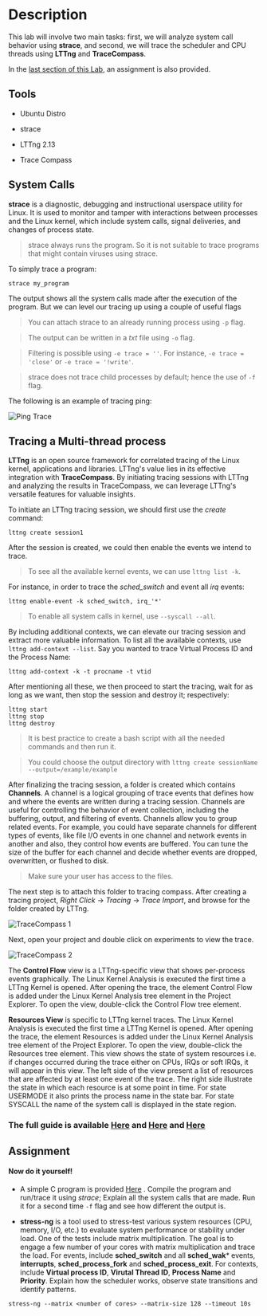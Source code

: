 # Description

This lab will involve two main tasks: first, we will analyze system call behavior using **strace**, and second, we will trace the scheduler and CPU threads using **LTTng** and **TraceCompass**.

In the [last section of this Lab](#Assignment), an assignment is also provided.

## Tools

- Ubuntu Distro

- strace

- LTTng 2.13

- Trace Compass

## System Calls

**strace** is a diagnostic, debugging and instructional userspace utility for Linux. It is used to monitor and tamper with interactions between processes and the Linux kernel, which include system calls, signal deliveries, and changes of process state.

> strace always runs the program. So it is not suitable to trace programs that might contain viruses using strace.

To simply trace a program:

```shell
strace my_program
```

The output shows all the system calls made after the execution of the program. But we can level our tracing up using a couple of useful flags

> You can attach strace to an already running process using `-p` flag.

> The output can be written in a _txt_ file using `-o` flag.

> Filtering is possible using `-e trace = ''`. For instance, `-e trace = 'close'` or `-e trace = '!write'`.

> strace does not trace child processes by default; hence the use of `-f` flag.

The following is an example of tracing ping:

![Ping Trace](https://github.com/ShamsAli-fathi/OS-Tracing/blob/main/Lab%201/src/pingstrace.png)

## Tracing a Multi-thread process

**LTTng** is an open source framework for correlated tracing of the Linux kernel, applications and libraries. LTTng's value lies in its effective integration with **TraceCompass**. By initiating tracing sessions with LTTng and analyzing the results in TraceCompass, we can leverage LTTng's versatile features for valuable insights.

To initiate an LTTng tracing session, we should first use the _create_ command:

```shell
lttng create session1
```
After the session is created, we could then enable the events we intend to trace. 

> To see all the available kernel events, we can use `lttng list -k`.

For instance, in order to trace the _sched_switch_ and event all _irq_ events:

```shell
lttng enable-event -k sched_switch, irq_'*'
```

> To enable all system calls in kernel, use `--syscall --all`.

By including additional contexts, we can elevate our tracing session and extract more valuable information. To list all the available contexts, use `lttng add-context --list`. Say you wanted to trace Virtual Process ID and the Process Name:

```shell
lttng add-context -k -t procname -t vtid
```

After mentioning all these, we then proceed to start the tracing, wait for as long as we want, then stop the session and destroy it; respectively:

```shell
lttng start
lttng stop
lttng destroy
```

> It is best practice to create a bash script with all the needed commands and then run it.

> You could choose the output directory with `lttng create sessionName --output=/example/example`

After finalizing the tracing session, a folder is created which contains **Channels**. A channel is a logical grouping of trace events that defines how and where the events are written during a tracing session. Channels are useful for controlling the behavior of event collection, including the buffering, output, and filtering of events. Channels allow you to group related events. For example, you could have separate channels for different types of events, like file I/O events in one channel and network events in another and also, they control how events are buffered. You can tune the size of the buffer for each channel and decide whether events are dropped, overwritten, or flushed to disk.

> Make sure your user has access to the files.

The next step is to attach this folder to tracing compass. After creating a tracing project, _Right Click_ -> _Tracing_ -> _Trace Import_, and browse for the folder created by LTTng.

![TraceCompass 1](https://github.com/ShamsAli-fathi/OS-Tracing/blob/main/Lab%201/src/tracecompass1.png)

Next, open your project and double click on experiments to view the trace.

![TraceCompass 2](https://github.com/ShamsAli-fathi/OS-Tracing/blob/main/Lab%201/src/tracecompass2.png)

The **Control Flow** view is a LTTng-specific view that shows per-process events graphically. The Linux Kernel Analysis is executed the first time a LTTng Kernel is opened. After opening the trace, the element Control Flow is added under the Linux Kernel Analysis tree element in the Project Explorer. To open the view, double-click the Control Flow tree element. 

**Resources View** is specific to LTTng kernel traces. The Linux Kernel Analysis is executed the first time a LTTng Kernel is opened. After opening the trace, the element Resources is added under the Linux Kernel Analysis tree element of the Project Explorer. To open the view, double-click the Resources tree element. This view shows the state of system resources i.e. if changes occurred during the trace either on CPUs, IRQs or soft IRQs, it will appear in this view. The left side of the view present a list of resources that are affected by at least one event of the trace. The right side illustrate the state in which each resource is at some point in time. For state USERMODE it also prints the process name in the state bar. For state SYSCALL the name of the system call is displayed in the state region. 

### The full guide is available [Here](https://www.youtube.com/@deeplinux2248) and [Here](https://archive.eclipse.org/tracecompass/doc/stable/org.eclipse.tracecompass.doc.user/Trace-Compass-Main-Features.html) and [Here](https://archive.eclipse.org/tracecompass/doc/stable/org.eclipse.tracecompass.doc.user/LTTng-Kernel-Analysis.html)

## Assignment

#### Now do it yourself!

- A simple C program is provided 
[Here](https://github.com/ShamsAli-fathi/OS-Tracing/blob/main/Lab%201/src/simple_program.c)
. Compile the program and run/trace it using _strace_; Explain all the system calls that are made. Run it for a second time `-f` flag and see how different the output is.

- **stress-ng** is a tool used to stress-test various system resources (CPU, memory, I/O, etc.) to evaluate system performance or stability under load. One of the tests include matrix multiplication. The goal is to engage a few number of your cores with matrix multiplication and trace the load. For events, include **sched_switch** and all **sched_wak*** events, **interrupts**, **sched_process_fork** and **sched_process_exit**. For contexts, include **Virtual process ID**, **Virutal Thread ID**, **Process Name** and **Priority**. Explain how the scheduler works, observe state transitions and identify patterns.

```shell
stress-ng --matrix <number of cores> --matrix-size 128 --timeout 10s
```
